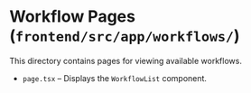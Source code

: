 # Workflow Pages (`frontend/src/app/workflows/`)

This directory contains pages for viewing available workflows.

- `page.tsx` – Displays the `WorkflowList` component.
